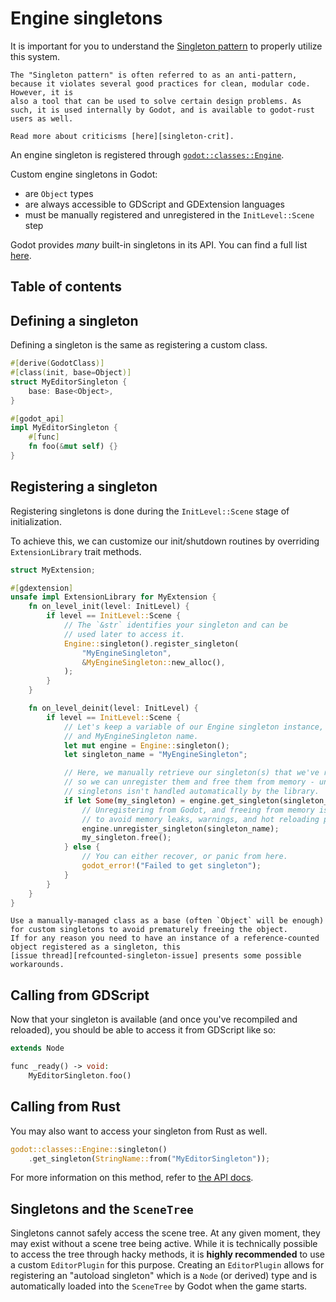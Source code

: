 <!--
  ~ Copyright (c) godot-rust; Bromeon and contributors.
  ~ This Source Code Form is subject to the terms of the Mozilla Public
  ~ License, v. 2.0. If a copy of the MPL was not distributed with this
  ~ file, You can obtain one at https://mozilla.org/MPL/2.0/.
-->

# Engine singletons

It is important for you to understand the [Singleton pattern][singleton] to
properly utilize this system.

```admonish info title="Controversy"
The "Singleton pattern" is often referred to as an anti-pattern, because it violates several good practices for clean, modular code. However, it is
also a tool that can be used to solve certain design problems. As such, it is used internally by Godot, and is available to godot-rust
users as well.

Read more about criticisms [here][singleton-crit].
```

An engine singleton is registered through [`godot::classes::Engine`][api-class-engine].

Custom engine singletons in Godot:

- are `Object` types
- are always accessible to GDScript and GDExtension languages
- must be manually registered and unregistered in the `InitLevel::Scene` step

Godot provides _many_ built-in singletons in its API. You can find a full list [here][godot-singleton-list].

[api-class-engine]: https://godot-rust.github.io/docs/gdext/master/godot/classes/struct.Engine.html
[godot-singleton-list]: https://docs.godotengine.org/en/stable/classes/class_@globalscope.html#properties
[singleton-crit]: https://en.wikipedia.org/wiki/Singleton_pattern#Criticism
[singleton]: https://en.wikipedia.org/wiki/Singleton_pattern


## Table of contents

<!-- toc -->


## Defining a singleton

Defining a singleton is the same as registering a custom class.

```rust
#[derive(GodotClass)]
#[class(init, base=Object)]
struct MyEditorSingleton {
    base: Base<Object>,
}

#[godot_api]
impl MyEditorSingleton {
    #[func]
    fn foo(&mut self) {}
}
```


## Registering a singleton

Registering singletons is done during the `InitLevel::Scene` stage of initialization.

To achieve this, we can customize our init/shutdown routines by overriding `ExtensionLibrary` trait methods.

```rust
struct MyExtension;

#[gdextension]
unsafe impl ExtensionLibrary for MyExtension {
    fn on_level_init(level: InitLevel) {
        if level == InitLevel::Scene {
            // The `&str` identifies your singleton and can be
            // used later to access it.
            Engine::singleton().register_singleton(
                "MyEngineSingleton",
                &MyEngineSingleton::new_alloc(),
            );
        }
    }

    fn on_level_deinit(level: InitLevel) {
        if level == InitLevel::Scene {
            // Let's keep a variable of our Engine singleton instance,
            // and MyEngineSingleton name.
            let mut engine = Engine::singleton();
            let singleton_name = "MyEngineSingleton";

            // Here, we manually retrieve our singleton(s) that we've registered,
            // so we can unregister them and free them from memory - unregistering
            // singletons isn't handled automatically by the library.
            if let Some(my_singleton) = engine.get_singleton(singleton_name) {
                // Unregistering from Godot, and freeing from memory is required
                // to avoid memory leaks, warnings, and hot reloading problems.
                engine.unregister_singleton(singleton_name);
                my_singleton.free();
            } else {
                // You can either recover, or panic from here.
                godot_error!("Failed to get singleton");
            }
        }
    }
}
```

```admonish warning title="Singletons inheriting from *RefCounted*"
Use a manually-managed class as a base (often `Object` will be enough) for custom singletons to avoid prematurely freeing the object.
If for any reason you need to have an instance of a reference-counted object registered as a singleton, this
[issue thread][refcounted-singleton-issue] presents some possible workarounds.
```

[refcounted-singleton-issue]: https://github.com/godot-rust/gdext/issues/522


## Calling from GDScript

Now that your singleton is available (and once you've recompiled and reloaded), you should be able to access it from GDScript like so:

```php
extends Node

func _ready() -> void:
    MyEditorSingleton.foo()
```


## Calling from Rust

You may also want to access your singleton from Rust as well.

```rust
godot::classes::Engine::singleton()
    .get_singleton(StringName::from("MyEditorSingleton"));
```

For more information on this method, refer to [the API docs][method-get-singleton].

[method-get-singleton]: https://godot-rust.github.io/docs/gdext/master/godot/classes/struct.Engine.html#method.get_singleton


## Singletons and the `SceneTree`

Singletons cannot safely access the scene tree. At any given moment, they may exist without a scene tree being active.
While it is technically possible to access the tree through hacky methods, it is **highly recommended** to use a
custom `EditorPlugin` for this purpose. Creating an `EditorPlugin` allows for registering an "autoload singleton" which is a `Node` (or
 derived) type and is automatically loaded into the `SceneTree` by Godot when the game starts.

